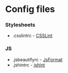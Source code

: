 # Config files


### Stylesheets
* .csslintrc - [CSSLint](https://github.com/CSSLint/csslint)
 

### JS
* .jsbeautifyrc - [JsFormat](https://github.com/jdc0589/JsFormat)
* .jshintrc - [jshint](https://github.com/jshint/jshint)
